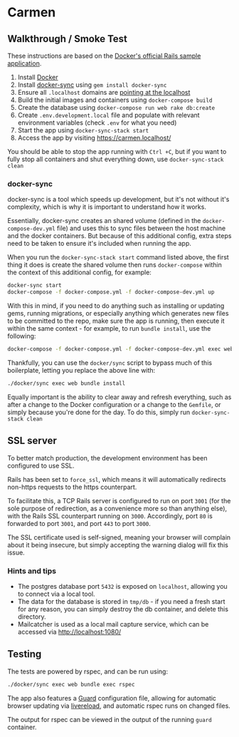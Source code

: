 # Carmen

## Walkthrough / Smoke Test

These instructions are based on the [Docker's official Rails sample application](https://docs.docker.com/compose/rails/).

1. Install [Docker](https://www.docker.com/products/docker-desktop)
2. Install [docker-sync](http://docker-sync.io/) using `gem install docker-sync`
3. Ensure all `.localhost` domains are [pointing at the localhost](https://passingcuriosity.com/2013/dnsmasq-dev-osx/)
4. Build the initial images and containers using `docker-compose build`
5. Create the database using `docker-compose run web rake db:create`
6. Create `.env.development.local` file and populate with relevant environment variables (check `.env` for what you need)
7. Start the app using `docker-sync-stack start`
8. Access the app by visiting <https://carmen.localhost/>

You should be able to stop the app running with `Ctrl +C`, but if you want to fully stop all containers and shut everything down, use `docker-sync-stack clean`

### docker-sync

docker-sync is a tool which speeds up development, but it's not without it's complexity, which is why it is important to understand how it works.

Essentially, docker-sync creates an shared volume (defined in the `docker-compose-dev.yml` file) and uses this to sync files between the host machine and the docker containers. But because of this additional config, extra steps need to be taken to ensure it's included when running the app.

When you run the `docker-sync-stack start` command listed above, the first thing it does is create the shared volume then runs `docker-compose` within the context of this additional config, for example:

```bash
docker-sync start
docker-compose -f docker-compose.yml -f docker-compose-dev.yml up
```

With this in mind, if you need to do anything such as installing or updating gems, running migrations, or especially anything which generates new files to be committed to the repo, make sure the app is running, then execute it within the same context - for example, to run `bundle install`, use the following:

```bash
docker-compose -f docker-compose.yml -f docker-compose-dev.yml exec web bundle install
```

Thankfully, you can use the `docker/sync` script to bypass much of this boilerplate, letting you replace the above line with:

```bash
./docker/sync exec web bundle install
```

Equally important is the ability to clear away and refresh everything, such as after a change to the Docker configuration or a change to the `Gemfile`, or simply because you're done for the day. To do this, simply run `docker-sync-stack clean`

## SSL server

To better match production, the development environment has been configured to use SSL.

Rails has been set to `force_ssl`, which means it will automatically redirects non-https requests to the https counterpart.

To facilitate this, a TCP Rails server is configured to run on port `3001` (for the sole purpose of redirection, as a convenience more so than anything else), with the Rails SSL counterpart running on `3000`. Accordingly, port `80` is forwarded to port `3001`, and port `443` to port `3000`.

The SSL certificate used is self-signed, meaning your browser will complain about it being insecure, but simply accepting the warning dialog will fix this issue.

### Hints and tips

- The postgres database port `5432` is exposed on `localhost`, allowing you to connect via a local tool.
- The data for the database is stored in `tmp/db` - if you need a fresh start for any reason, you can simply destroy the db container, and delete this directory.
- Mailcatcher is used as a local mail capture service, which can be accessed via <http://localhost:1080/>

## Testing

The tests are powered by rspec, and can be run using:

```bash
./docker/sync exec web bundle exec rspec
```

The app also features a [Guard](https://github.com/guard/guard) configuration file, allowing for automatic browser updating via [livereload](http://livereload.com/), and automatic rspec runs on changed files.

The output for rspec can be viewed in the output of the running `guard` container.
